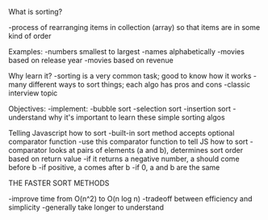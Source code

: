 What is sorting?

-process of rearranging items in collection (array) so that items are in some kind of order

Examples:
-numbers smallest to largest
-names alphabetically
-movies based on release year
-movies based on revenue

Why learn it?
-sorting is a very common task; good to know how it works
-many different ways to sort things; each algo has pros and cons
-classic interview topic

Objectives:
-implement:
  -bubble sort
  -selection sort
  -insertion sort
-understand why it's important to learn these simple sorting algos

Telling Javascript how to sort
-built-in sort method accepts optional comparator function
-use this comparator function to tell JS how to sort
-comparator looks at pairs of elements (a and b), determines sort order
  based on return value
  -if it returns a negative number, a should come before b
  -if positive, a comes after b
  -if 0, a and b are the same


THE FASTER SORT METHODS

-improve time from O(n^2) to O(n log n)
-tradeoff between efficiency and simplicity
-generally take longer to understand
